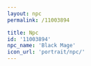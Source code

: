 ```yaml
---
layout: npc
permalink: /11003894

title: Npc
id: '11003894'
npc_name: 'Black Mage'
icon_url: 'portrait/npc/'
---
```

